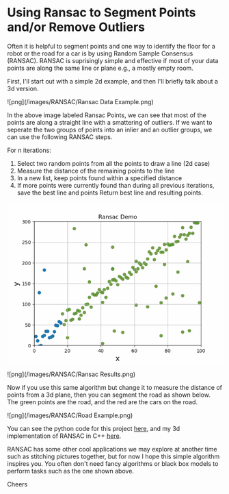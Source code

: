 # Using Ransac to Segment Points and/or Remove Outliers

Often it is helpful to segment points and one way to identify the floor for a robot or the road for a car is by using Random Sample Consensus (RANSAC). RANSAC is suprisingly simple and effective if most of your data points are along the same line or plane e.g., a mostly empty room.

First, I'll start out with a simple 2d example, and then I'll briefly talk about a 3d version.

![png](/images/RANSAC/Ransac Data Example.png)

In the above image labeled Ransac Points, we can see that most of the points are along a straight line with a smattering of outliers. If we want to seperate the two groups of points into an inlier and an outlier groups, we can use the following RANSAC steps.

For n iterations:
1. Select two random points from all the points to draw a line (2d case)
2. Measure the distance of the remaining points to the line
3. In a new list, keep points found within a specified distance
4. If more points were currently found than during all previous iterations, save the best line and points
Return best line and resulting points.

![gif](/images/RANSAC/ransac_search.gif)

![png](/images/RANSAC/Ransac Results.png)

Now if you use this same algorithm but change it to measure the distance of points from a 3d plane, then you can segment the road as shown below. The green points are the road, and the red are the cars on the road.

![png](/images/RANSAC/Road Example.png)

You can see the python code for this project <a href="https://github.com/cdurrans/cdurrans.github.io/tree/master/post_code/ransac.py">here</a>, and my 3d implementation of RANSAC in C++ <a href="https://github.com/cdurrans/SFND_Lidar_Obstacle_Detection/blob/main/src/processPointClouds.cpp">here</a>.

RANSAC has some other cool applications we may explore at another time such as stitching pictures together, but for now I hope this simple algorithm inspires you. You often don't need fancy algorithms or black box models to perform tasks such as the one shown above.

Cheers
